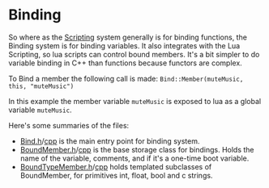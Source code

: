 # Binding

So where as the [Scripting](/Scripting) system generally is for binding functions, the Binding system is for binding variables.  It also integrates with the Lua Scripting, so lua scripts can control bound members.  It's a bit simpler to do variable binding in C++ than functions because functors are complex.

To Bind a member the following call is made:
```Bind::Member(muteMusic, this, "muteMusic")```

In this example the member variable `muteMusic` is exposed to lua as a global variable `muteMusic`.

Here's some summaries of the files: 

* [Bind.h](Bind.h)/[cpp](Bind.cpp) is the main entry point for binding system.
* [BoundMember.h](BoundMember.h)/[cpp](BoundMember.cpp) is the base storage class for bindings.  Holds the name of the variable, comments, and if it's a one-time boot variable.
* [BoundTypeMember.h](BoundTypeMember.h)/[cpp](BoundTypeMember.cpp) holds templated subclasses of BoundMember, for primitives int, float, bool and c strings.
